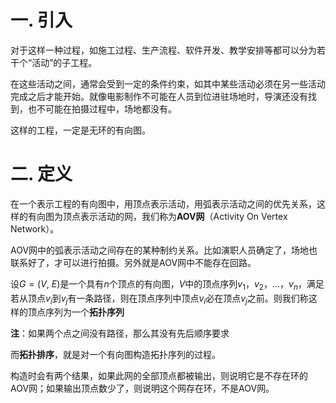 # 一. 引入

对于这样一种过程，如施工过程、生产流程、软件开发、教学安排等都可以分为若干个“活动”的子工程。

在这些活动之间，通常会受到一定的条件约束，如其中某些活动必须在另一些活动完成之后才能开始。就像电影制作不可能在人员到位进驻场地时，导演还没有找到，也不可能在拍摄过程中，场地都没有。

这样的工程，一定是无环的有向图。



# 二. 定义

在一个表示工程的有向图中，用顶点表示活动，用弧表示活动之间的优先关系，这样的有向图为顶点表示活动的网，我们称为**AOV网**（Activity On Vertex Network）。

AOV网中的弧表示活动之间存在的某种制约关系。比如演职人员确定了，场地也联系好了，才可以进行拍摄。另外就是AOV网中不能存在回路。

设$G=(V$, $E)$是一个具有$n$个顶点的有向图，$V$中的顶点序列$v_1$，$v_2$，...，$v_n$，满足若从顶点$v_i$到$v_j$有一条路径，则在顶点序列中顶点$v_i$必在顶点$v_j$之前。则我们称这样的顶点序列为一个**拓扑序列**

**注**：如果两个点之间没有路径，那么其没有先后顺序要求

而**拓扑排序**，就是对一个有向图构造拓扑序列的过程。

构造时会有两个结果，如果此网的全部顶点都被输出，则说明它是不存在环的AOV网；如果输出顶点数少了，则说明这个网存在环，不是AOV网。
